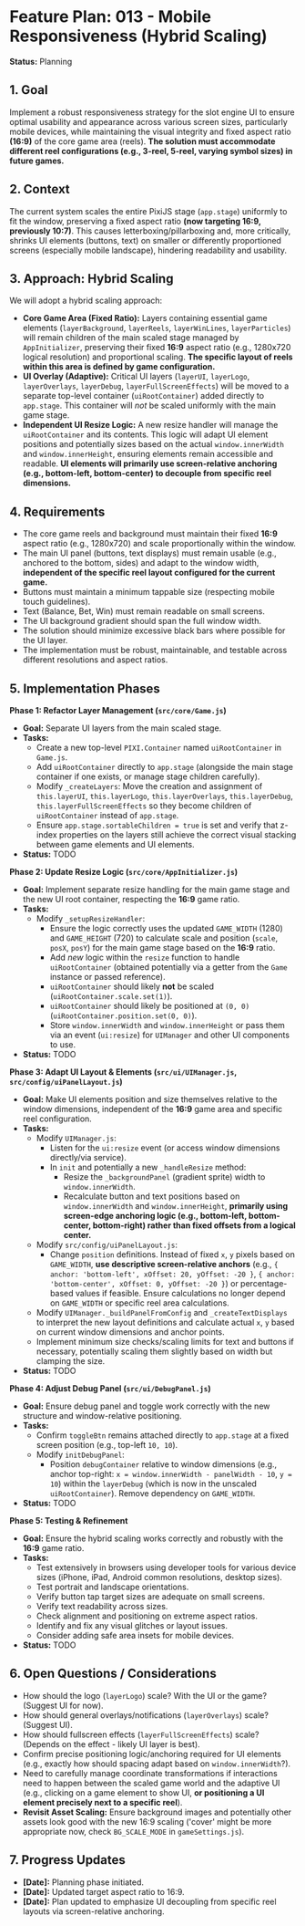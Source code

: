 # Feature Plan: 013 - Mobile Responsiveness (Hybrid Scaling)

**Status:** Planning

## 1. Goal

Implement a robust responsiveness strategy for the slot engine UI to ensure optimal usability and appearance across various screen sizes, particularly mobile devices, while maintaining the visual integrity and fixed aspect ratio **(16:9)** of the core game area (reels). **The solution must accommodate different reel configurations (e.g., 3-reel, 5-reel, varying symbol sizes) in future games.**

## 2. Context

The current system scales the entire PixiJS stage (`app.stage`) uniformly to fit the window, preserving a fixed aspect ratio **(now targeting 16:9, previously 10:7)**. This causes letterboxing/pillarboxing and, more critically, shrinks UI elements (buttons, text) on smaller or differently proportioned screens (especially mobile landscape), hindering readability and usability.

## 3. Approach: Hybrid Scaling

We will adopt a hybrid scaling approach:

*   **Core Game Area (Fixed Ratio):** Layers containing essential game elements (`layerBackground`, `layerReels`, `layerWinLines`, `layerParticles`) will remain children of the main scaled stage managed by `AppInitializer`, preserving their fixed **16:9** aspect ratio (e.g., 1280x720 logical resolution) and proportional scaling. **The specific layout of reels within this area is defined by game configuration.**
*   **UI Overlay (Adaptive):** Critical UI layers (`layerUI`, `layerLogo`, `layerOverlays`, `layerDebug`, `layerFullScreenEffects`) will be moved to a separate top-level container (`uiRootContainer`) added directly to `app.stage`. This container will *not* be scaled uniformly with the main game stage.
*   **Independent UI Resize Logic:** A new resize handler will manage the `uiRootContainer` and its contents. This logic will adapt UI element positions and potentially sizes based on the actual `window.innerWidth` and `window.innerHeight`, ensuring elements remain accessible and readable. **UI elements will primarily use screen-relative anchoring (e.g., bottom-left, bottom-center) to decouple from specific reel dimensions.**

## 4. Requirements

*   The core game reels and background must maintain their fixed **16:9** aspect ratio (e.g., 1280x720) and scale proportionally within the window.
*   The main UI panel (buttons, text displays) must remain usable (e.g., anchored to the bottom, sides) and adapt to the window width, **independent of the specific reel layout configured for the current game.**
*   Buttons must maintain a minimum tappable size (respecting mobile touch guidelines).
*   Text (Balance, Bet, Win) must remain readable on small screens.
*   The UI background gradient should span the full window width.
*   The solution should minimize excessive black bars where possible for the UI layer.
*   The implementation must be robust, maintainable, and testable across different resolutions and aspect ratios.

## 5. Implementation Phases

**Phase 1: Refactor Layer Management (`src/core/Game.js`)**

*   **Goal:** Separate UI layers from the main scaled stage.
*   **Tasks:**
    *   Create a new top-level `PIXI.Container` named `uiRootContainer` in `Game.js`.
    *   Add `uiRootContainer` directly to `app.stage` (alongside the main stage container if one exists, or manage stage children carefully).
    *   Modify `_createLayers`: Move the creation and assignment of `this.layerUI`, `this.layerLogo`, `this.layerOverlays`, `this.layerDebug`, `this.layerFullScreenEffects` so they become children of `uiRootContainer` instead of `app.stage`.
    *   Ensure `app.stage.sortableChildren = true` is set and verify that z-index properties on the layers still achieve the correct visual stacking between game elements and UI elements.
*   **Status:** TODO

**Phase 2: Update Resize Logic (`src/core/AppInitializer.js`)**

*   **Goal:** Implement separate resize handling for the main game stage and the new UI root container, respecting the **16:9** game ratio.
*   **Tasks:**
    *   Modify `_setupResizeHandler`:
        *   Ensure the logic correctly uses the updated `GAME_WIDTH` (1280) and `GAME_HEIGHT` (720) to calculate scale and position (`scale`, `posX`, `posY`) for the main game stage based on the **16:9** ratio.
        *   Add *new* logic within the `resize` function to handle `uiRootContainer` (obtained potentially via a getter from the `Game` instance or passed reference).
        *   `uiRootContainer` should likely **not** be scaled (`uiRootContainer.scale.set(1)`).
        *   `uiRootContainer` should likely be positioned at `(0, 0)` (`uiRootContainer.position.set(0, 0)`).
        *   Store `window.innerWidth` and `window.innerHeight` or pass them via an event (`ui:resize`) for `UIManager` and other UI components to use.
*   **Status:** TODO

**Phase 3: Adapt UI Layout & Elements (`src/ui/UIManager.js`, `src/config/uiPanelLayout.js`)**

*   **Goal:** Make UI elements position and size themselves relative to the window dimensions, independent of the **16:9** game area and specific reel configuration.
*   **Tasks:**
    *   Modify `UIManager.js`:
        *   Listen for the `ui:resize` event (or access window dimensions directly/via service).
        *   In `init` and potentially a new `_handleResize` method:
            *   Resize the `_backgroundPanel` (gradient sprite) width to `window.innerWidth`.
            *   Recalculate button and text positions based on `window.innerWidth` and `window.innerHeight`, **primarily using screen-edge anchoring logic (e.g., bottom-left, bottom-center, bottom-right) rather than fixed offsets from a logical center.**
    *   Modify `src/config/uiPanelLayout.js`:
        *   Change `position` definitions. Instead of fixed `x`, `y` pixels based on `GAME_WIDTH`, **use descriptive screen-relative anchors** (e.g., `{ anchor: 'bottom-left', xOffset: 20, yOffset: -20 }`, `{ anchor: 'bottom-center', xOffset: 0, yOffset: -20 }`) or percentage-based values if feasible. Ensure calculations no longer depend on `GAME_WIDTH` or specific reel area calculations.
    *   Modify `UIManager._buildPanelFromConfig` and `_createTextDisplays` to interpret the new layout definitions and calculate actual `x`, `y` based on current window dimensions and anchor points.
    *   Implement minimum size checks/scaling limits for text and buttons if necessary, potentially scaling them slightly based on width but clamping the size.
*   **Status:** TODO

**Phase 4: Adjust Debug Panel (`src/ui/DebugPanel.js`)**

*   **Goal:** Ensure debug panel and toggle work correctly with the new structure and window-relative positioning.
*   **Tasks:**
    *   Confirm `toggleBtn` remains attached directly to `app.stage` at a fixed screen position (e.g., top-left `10, 10`).
    *   Modify `initDebugPanel`:
        *   Position `debugContainer` relative to window dimensions (e.g., anchor top-right: `x = window.innerWidth - panelWidth - 10`, `y = 10`) within the `layerDebug` (which is now in the unscaled `uiRootContainer`). Remove dependency on `GAME_WIDTH`.
*   **Status:** TODO

**Phase 5: Testing & Refinement**

*   **Goal:** Ensure the hybrid scaling works correctly and robustly with the **16:9** game ratio.
*   **Tasks:**
    *   Test extensively in browsers using developer tools for various device sizes (iPhone, iPad, Android common resolutions, desktop sizes).
    *   Test portrait and landscape orientations.
    *   Verify button tap target sizes are adequate on small screens.
    *   Verify text readability across sizes.
    *   Check alignment and positioning on extreme aspect ratios.
    *   Identify and fix any visual glitches or layout issues.
    *   Consider adding safe area insets for mobile devices.
*   **Status:** TODO

## 6. Open Questions / Considerations

*   How should the logo (`layerLogo`) scale? With the UI or the game? (Suggest UI for now).
*   How should general overlays/notifications (`layerOverlays`) scale? (Suggest UI).
*   How should fullscreen effects (`layerFullScreenEffects`) scale? (Depends on the effect - likely UI layer is best).
*   Confirm precise positioning logic/anchoring required for UI elements (e.g., exactly how should spacing adapt based on `window.innerWidth`?).
*   Need to carefully manage coordinate transformations if interactions need to happen between the scaled game world and the adaptive UI (e.g., clicking on a game element to show UI, **or positioning a UI element precisely next to a specific reel**).
*   **Revisit Asset Scaling:** Ensure background images and potentially other assets look good with the new 16:9 scaling ('cover' might be more appropriate now, check `BG_SCALE_MODE` in `gameSettings.js`).

## 7. Progress Updates

*   **[Date]:** Planning phase initiated.
*   **[Date]:** Updated target aspect ratio to 16:9.
*   **[Date]:** Plan updated to emphasize UI decoupling from specific reel layouts via screen-relative anchoring.
